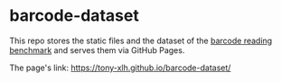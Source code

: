# barcode-dataset

This repo stores the static files and the dataset of the [barcode reading benchmark](https://github.com/tony-xlh/barcode-reading-benchmark) and serves them via GitHub Pages.

The page's link: <https://tony-xlh.github.io/barcode-dataset/>